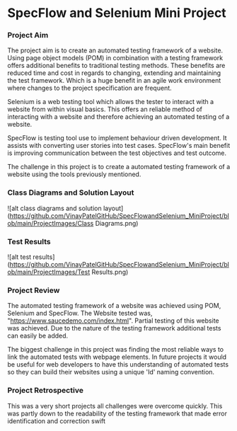 # SpecFlow and Selenium Mini Project

### Project Aim

The project aim is to create an automated testing framework of a website. Using page object models (POM) in combination with a testing framework offers additional benefits to traditional testing methods. These benefits are reduced time and cost in regards to changing, extending and maintaining the test framework. Which is a huge benefit in an agile work environment where changes to the project specification are frequent. 

Selenium is a web testing tool which allows the tester to interact with a website from within visual basics. This offers an reliable method of interacting with a website and therefore achieving an automated testing of a website.

SpecFlow is testing tool use to implement behaviour driven development. It assists with converting user stories into test cases. SpecFlow's main benefit is improving communication between the test objectives and test outcome.

The challenge in this project is to create a automated testing framework of a website using the tools previously mentioned.

### Class Diagrams and Solution Layout

![alt class diagrams and solution layout](https://github.com/VinayPatelGitHub/SpecFlowandSelenium_MiniProject/blob/main/ProjectImages/Class Diagrams.png)

### Test Results

![alt test results](https://github.com/VinayPatelGitHub/SpecFlowandSelenium_MiniProject/blob/main/ProjectImages/Test Results.png)

### Project Review

The automated testing framework of a website was achieved using POM, Selenium and SpecFlow. The Website tested was, "https://www.saucedemo.com/index.html". Partial testing of this website was achieved. Due to the nature of the testing framework additional tests can easily be added.

The biggest challenge in this project was finding the most reliable ways to link the automated tests with webpage elements. In future projects it would be useful for web developers to have this understanding of automated tests so they can build their websites using a unique 'Id' naming convention.

### Project Retrospective

This was a very short projects all challenges were overcome quickly. This was partly down to the readability of the testing framework that made error identification and correction swift